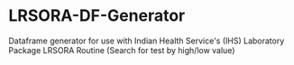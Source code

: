 # LRSORA-DF-Generator
Dataframe generator for use with Indian Health Service's (IHS) Laboratory Package LRSORA Routine (Search for test by high/low value)
